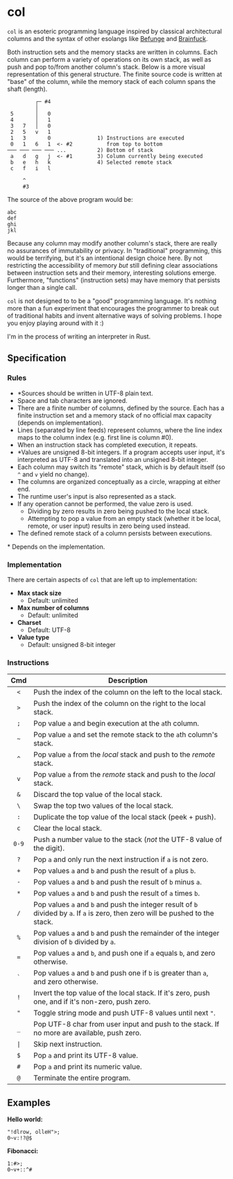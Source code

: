 # col

`col` is an esoteric programming language inspired by classical architectural columns and the syntax of other esolangs like [Befunge](https://esolangs.org/wiki/Befunge) and [Brainfuck](https://esolangs.org/wiki/Brainfuck).

Both instruction sets and the memory stacks are written in columns. Each column can perform a variety of operations on its own stack, as well as push and pop to/from another column's stack. Below is a more visual representation of this general structure. The finite source code is written at "base" of the column, while the memory stack of each column spans the shaft (length).

```
         ┌─ #4
         │
 5       │   0
 4       │   1
 3   7   │   0
 2   5   v   1
 1   3       0               1) Instructions are executed
 0   1   6   1  <- #2           from top to bottom
─── ─── ─── ─── ...          2) Bottom of stack                
 a   d   g   j  <- #1        3) Column currently being executed
 b   e   h   k               4) Selected remote stack          
 c   f   i   l

     ^
     #3
```

The source of the above program would be:

```
abc
def
ghi
jkl
```

Because any column may modify another column's stack, there are really no assurances of immutability or privacy. In "traditional" programming, this would be terrifying, but it's an intentional design choice here. By not restricting the accessibility of memory *but* still defining clear associations between instruction sets and their memory, interesting solutions emerge. Furthermore, "functions" (instruction sets) may have memory that persists longer than a single call.

`col` is not designed to to be a "good" programming language. It's nothing more than a fun experiment that encourages the programmer to break out of traditional habits and invent alternative ways of solving problems. I hope you enjoy playing around with it :)

I'm in the process of writing an interpreter in Rust.

## Specification

### Rules

- *Sources should be written in UTF-8 plain text.
- Space and tab characters are ignored.
- There are a finite number of columns, defined by the source. Each has a finite instruction set and a memory stack of no official max capacity (depends on implementation).
- Lines (separated by line feeds) represent columns, where the line index maps to the column index (e.g. first line is column \#0).
- When an instruction stack has completed execution, it repeats.
- *Values are unsigned 8-bit integers. If a program accepts user input, it's interpreted as UTF-8 and translated into an unsigned 8-bit integer.
- Each column may switch its "remote" stack, which is by default itself (so `^` and `v` yield no change).
- The columns are organized conceptually as a circle, wrapping at either end.
- The runtime user's input is also represented as a stack.
- If any operation cannot be performed, the value zero is used.
	- Dividing by zero results in zero being pushed to the local stack.
	- Attempting to pop a value from an empty stack (whether it be local, remote, or user input) results in zero being used instead.
- The defined remote stack of a column persists between executions.

\* Depends on the implementation.

### Implementation

There are certain aspects of `col` that are left up to implementation:

- **Max stack size**
    - Default: unlimited
- **Max number of columns**
    - Default: unlimited
- **Charset**
    - Default: UTF-8
- **Value type**
    - Default: unsigned 8-bit integer

### Instructions

| Cmd | Description                                                                                                                      |
|:---:|----------------------------------------------------------------------------------------------------------------------------------|
| `<` | Push the index of the column on the left to the local stack.                                                                     |
| `>` | Push the index of the column on the right to the local stack.                                                                    |
| `;` | Pop value `a` and begin execution at the `a`th column.                                                                           |
| `~` | Pop value `a` and set the remote stack to the `a`th column's stack.                                                              |
| `^` | Pop value `a` from the *local* stack and push to the *remote* stack.                                                             |
| `v` | Pop value `a` from the *remote* stack and push to the *local* stack.                                                             |
| `&` | Discard the top value of the local stack.                                                                                        |
| `\` | Swap the top two values of the local stack.                                                                                      |
| `:` | Duplicate the top value of the local stack (peek + push).                                                                        |
| `c` | Clear the local stack.                                                                                                           |
|`0-9`| Push a number value to the stack (*not* the UTF-8 value of the digit).                                                           |
| `?` | Pop `a` and only run the next instruction if `a` is not zero.                                                                    |
| `+` | Pop values `a` and `b` and push the result of `a` plus `b`.                                                                      |
| `-` | Pop values `a` and `b` and push the result of `b` minus `a`.                                                                     |
| `*` | Pop values `a` and `b` and push the result of `a` times `b`.                                                                     |
| `/` | Pop values `a` and `b` and push the integer result of `b` divided by `a`. If `a` is zero, then zero will be pushed to the stack. |
| `%` | Pop values `a` and `b` and push the remainder of the integer division of `b` divided by `a`.                                     |
| `=` | Pop values `a` and `b`, and push one if `a` equals `b`, and zero otherwise.                                                      |
|`` ` ``| Pop values `a` and `b` and push one if `b` is greater than `a`, and zero otherwise.                                            |
| `!` | Invert the top value of the local stack. If it's zero, push one, and if it's non-zero, push zero.                                |
| `"` | Toggle string mode and push UTF-8 values until next `"`.                                                                         |
| `_` | Pop UTF-8 char from user input and push to the stack. If no more are available, push zero.                                       |
|`\|` | Skip next instruction.                                                                                                           |
| `$` | Pop `a` and print its UTF-8 value.                                                                                               |
| `#` | Pop `a` and print its numeric value.                                                                                             |
| `@` | Terminate the entire program.                                                                                                    |

## Examples

**Hello world:**

```
"!dlrow, olleH">;
0~v:!?@$
```

**Fibonacci:**

```
1:#>;
0~v+::^#
```
